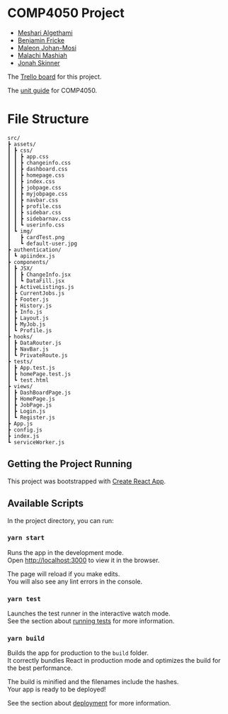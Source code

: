 # COMP4050 Project
- [Meshari Algethami](https://www.linkedin.com/in/meshari-algethami-6076671b3/)
- [Benjamin Fricke](https://www.linkedin.com/in/ben-fricke/)
- [Maleon Johan-Mosi](https://www.linkedin.com/in/leon-jm/)
- [Malachi Mashiah](https://www.linkedin.com/in/malachi-mashiah/)
- [Jonah Skinner](https://www.linkedin.com/in/jonah-skinner/)

The [Trello board](https://trello.com/b/40TmiuF2/4050-project) for this project.

The [unit guide](https://unitguides.mq.edu.au/unit_offerings/129584/unit_guide) for COMP4050.

# File Structure
  ```
src/  
┣ assets/  
┃ ┣ css/  
┃ ┃ ┣ app.css  
┃ ┃ ┣ changeinfo.css  
┃ ┃ ┣ dashboard.css  
┃ ┃ ┣ homepage.css  
┃ ┃ ┣ index.css  
┃ ┃ ┣ jobpage.css  
┃ ┃ ┣ myjobpage.css  
┃ ┃ ┣ navbar.css  
┃ ┃ ┣ profile.css  
┃ ┃ ┣ sidebar.css  
┃ ┃ ┣ sidebarnav.css  
┃ ┃ ┗ userinfo.css  
┃ ┗ img/  
┃   ┣ cardTest.png  
┃   ┗ default-user.jpg  
┣ authentication/  
┃ ┗ apiindex.js  
┣ components/  
┃ ┣ JSX/  
┃ ┃ ┣ ChangeInfo.jsx  
┃ ┃ ┗ DataFill.jsx  
┃ ┣ ActiveListings.js  
┃ ┣ CurrentJobs.js  
┃ ┣ Footer.js  
┃ ┣ History.js  
┃ ┣ Info.js  
┃ ┣ Layout.js  
┃ ┣ MyJob.js  
┃ ┗ Profile.js  
┣ hooks/  
┃ ┣ DataRouter.js  
┃ ┣ NavBar.js  
┃ ┗ PrivateRoute.js  
┣ tests/  
┃ ┣ App.test.js  
┃ ┣ homePage.test.js  
┃ ┗ test.html  
┣ views/  
┃ ┣ DashBoardPage.js  
┃ ┣ HomePage.js  
┃ ┣ JobPage.js  
┃ ┣ Login.js  
┃ ┗ Register.js  
┣ App.js  
┣ config.js  
┣ index.js  
┗ serviceWorker.js
 ``` 
## Getting the Project Running

This project was bootstrapped with [Create React App](https://github.com/facebook/create-react-app).

## Available Scripts

In the project directory, you can run:

### `yarn start`

Runs the app in the development mode.\
Open [http://localhost:3000](http://localhost:3000) to view it in the browser.

The page will reload if you make edits.\
You will also see any lint errors in the console.

### `yarn test`

Launches the test runner in the interactive watch mode.\
See the section about [running tests](https://facebook.github.io/create-react-app/docs/running-tests) for more information.

### `yarn build`

Builds the app for production to the `build` folder.\
It correctly bundles React in production mode and optimizes the build for the best performance.

The build is minified and the filenames include the hashes.\
Your app is ready to be deployed!

See the section about [deployment](https://facebook.github.io/create-react-app/docs/deployment) for more information.